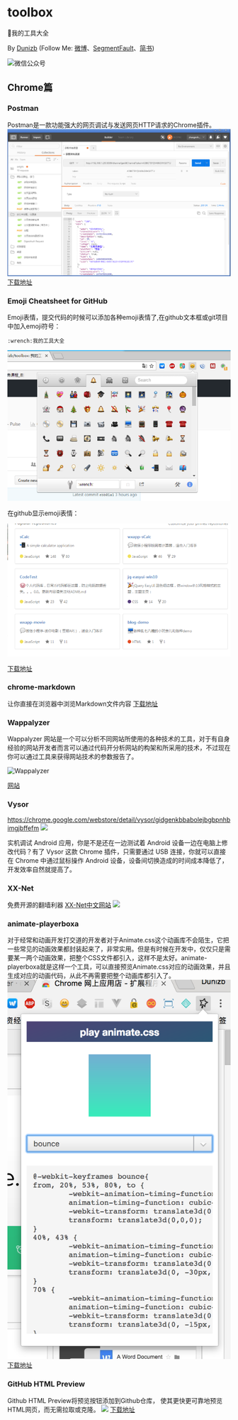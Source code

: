 # toolbox
:wrench:我的工具大全

By [Dunizb](http://duni.sinaapp.com) (Follow Me: [微博](http://www.weibo.com/duni)、[SegmentFault](https://segmentfault.com/u/dunizb)、[简书](http://www.jianshu.com/u/737d8047278d))

![微信公众号](http://dunizb.b0.upaiyun.com/w/wxgzh.jpg)

## Chrome篇

### Postman

Postman是一款功能强大的网页调试与发送网页HTTP请求的Chrome插件。
![Postman](./img/postman.png)
[下载地址](https://chrome.google.com/webstore/detail/postman/fhbjgbiflinjbdggehcddcbncdddomop?utm_source=chrome-ntp-icon)

### Emoji Cheatsheet for GitHub

Emoji表情，提交代码的时候可以添加各种emoji表情了,在github文本框或git项目中加入emoji符号：

```
:wrench:我的工具大全
```

![Postman](./img/emoji.png)

在github显示emoji表情：

![github-emoji](./img/github-emoji.png)

[下载地址](https://chrome.google.com/webstore/detail/emoji-cheatsheet-for-gith/nojknakoailnpbjlmfkpbbhoodlolfbh)

### chrome-markdown
让你直接在浏览器中浏览Markdown文件内容
[下载地址](http://pan.baidu.com/s/1kVSGLgj)

### Wappalyzer
Wappalyzer 网站是一个可以分析不同网站所使用的各种技术的工具，对于有自身经验的网站开发者而言可以通过代码开分析网站的构架和所采用的技术，不过现在你可以通过工具来获得网站技术的参数报告了。

![Wappalyzer](http://static.oschina.net/uploads/space/2016/0106/112924_IRbh_811958.png)

[网站](https://wappalyzer.com/?pk_campaign=chrome&pk_kwd=context)

### Vysor
https://chrome.google.com/webstore/detail/vysor/gidgenkbbabolejbgbpnhbimgjbffefm
![](http://n1.itc.cn/img8/wb/recom/2016/06/30/146724365031030154.JPEG)

实机调试 Android 应用，你是不是还在一边测试着 Android 设备一边在电脑上修改代码？有了 Vysor 这款 Chrome 插件，只需要通过 USB 连接，你就可以直接在 Chrome 中通过鼠标操作 Android 设备，设备间切换造成的时间成本降低了，开发效率自然就提高了。

### XX-Net
免费开源的翻墙利器
[XX-Net中文网站](https://github.com/XX-net/XX-Net/wiki/%E4%B8%AD%E6%96%87%E6%96%87%E6%A1%A3)
![](https://www.bbspro.net/wp-content/uploads/2015/02/xxnet.png)

### animate-playerboxa
对于经常和动画开发打交道的开发者对于Animate.css这个动画库不会陌生，它把一些常见的动画效果都封装起来了，非常实用。但是有时候在开发中，仅仅只是需要某一两个动画效果，把整个CSS文件都引入，这样不是太好。animate-playerboxa就是这样一个工具，可以直接预览Animate.css对应的动画效果，并且生成对应的动画代码，从此不再需要把整个动画库都引入了。  
![](./img/animate-playerboxa.png)  
[下载地址](https://chrome.google.com/webstore/detail/animate-playerbox/lpjcokgibjaiedlkgjlkplfdppmehbeb)

### GitHub HTML Preview
Github HTML Preview将预览按钮添加到Github仓库， 使其更快更可靠地预览HTML网页，而无需拉取或克隆。
![](./img/github-html-preview.png)
[下载地址](https://chrome.google.com/webstore/detail/github-html-preview/lmihfkpdkklhaaiejfmfjfjnbdmbnick?utm_source=chrome-ntp-icon)


